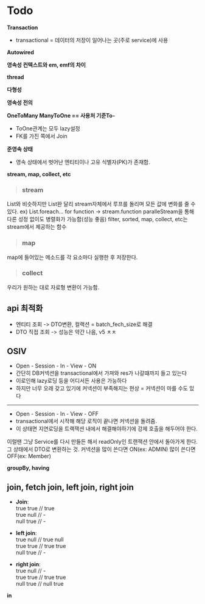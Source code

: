 # Todo

**Transaction**
* transactional = 데이터의 저장이 일어나는 곳(주로 service)에 사용

**Autowired**

**영속성 컨텍스트와 em, emf의 차이**

**thread**

**다형성**

**영속성 전의**

**OneToMany ManyToOne == 사용처 기준To-**
- ToOne관계는 모두 lazy설정
- FK를 가진 쪽에서 Join

**준영속 상태**
- 영속 상태에서 벗어난 엔티티이나 고유 식별자(PK)가 존재함.

**stream, map, collect, etc**
> ### stream
  List와 비슷하지만 List완 달리 stream자체에서 루프를 돌리며 모든 값에 변화를 줄 수 있다.
  ex) List.foreach... for function -> stream.function
  paralleStream을 통해 다른 성정 없이도 병렬화가 가능함(성능 좋음)
  filter, sorted, map, collect, etc는 stream에서 제공하는 함수
  
> ### map
  map에 들어있는 메소드를 각 요소마다 실행한 후 저장한다.
 
> ### collect
  우리가 원하는 대로 자료형 변환이 가능함.

**api 최적화**
-
- 엔티티 조회 -> DTO변환, 컬랙션 = batch_fech_size로 해결
- DTO 직접 조회 -> 성능은 약간 나음, v5 ㅊㅊ

**OSIV**
-
- Open - Session - In - View - ON
- 간단히 DB커넥션을 transactional에서 가져와 res가 나갈떄까지 들고 있는다
- 이로인해 lazy로딩 등을 어디서든 사용은 가능하다
- 하지만 너무 오래 갖고 있기에 커넥션이 부족해지는 현상 = 커넥션이 마를 수도 있다
---------
- Open - Session - In - View - OFF
- transactional에서 시작해 해당 로직이 끝나면 커넥션을 돌려줌.
- 이 상태면 지연로딩을 트랙잭션 내에서 해결해야하기에 강제 호출을 해두어야 한다.

이럴땐 그냥 Service를 다시 만들든 해서 readOnly인 트랜잭션 안에서 돌아가게 한다.
그 상태에서 DTO로 변환하는 것. 커넥션을 많이 쓴다면 ON(ex: ADMIN) 많이 쓴다면 OFF(ex: Member)

**groupBy, having**

**join, fetch join, left join, right join**
-
- **Join**: \
true true // true \
true null // - \
null true // -  


- **left join**: \
true null // true null \
true true // true true \
null true // - 


- **right join**: \
true null // - \
true true // true true \
null true // null true 


**in**